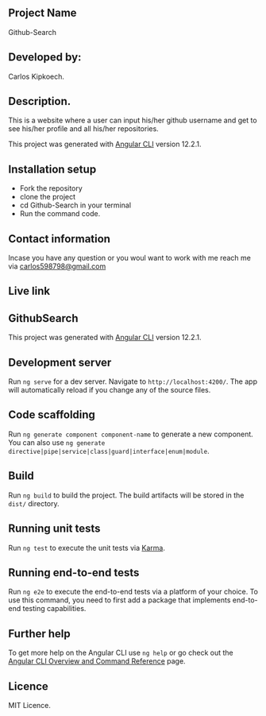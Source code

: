 ## Project Name
 Github-Search
## Developed by:
Carlos Kipkoech.
## Description.
This is a website where a user can input his/her github username and get to see his/her profile and all his/her repositories. 

This project was generated with [Angular CLI](https://github.com/angular/angular-cli) version 12.2.1.
## Installation setup
* Fork the repository
* clone the project
* cd Github-Search in your terminal
* Run the command code.
## Contact information
Incase you have any question or you woul want to work with me reach me via carlos598798@gmail.com
## Live link

## GithubSearch

This project was generated with [Angular CLI](https://github.com/angular/angular-cli) version 12.2.1.

## Development server

Run `ng serve` for a dev server. Navigate to `http://localhost:4200/`. The app will automatically reload if you change any of the source files.

## Code scaffolding

Run `ng generate component component-name` to generate a new component. You can also use `ng generate directive|pipe|service|class|guard|interface|enum|module`.

## Build

Run `ng build` to build the project. The build artifacts will be stored in the `dist/` directory.

## Running unit tests

Run `ng test` to execute the unit tests via [Karma](https://karma-runner.github.io).

## Running end-to-end tests

Run `ng e2e` to execute the end-to-end tests via a platform of your choice. To use this command, you need to first add a package that implements end-to-end testing capabilities.

## Further help

To get more help on the Angular CLI use `ng help` or go check out the [Angular CLI Overview and Command Reference](https://angular.io/cli) page.
## Licence
MIT Licence.

